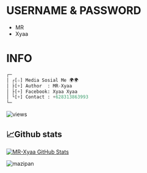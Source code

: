 # USERNAME & PASSWORD
- MR        
- Xyaa
# INFO
```python
┌─
│ ┌[☆] Media Sosial Me 🌍🌍
│ ├[+] Author  : MR-Xyaa
│ ├[+] Facebook: Xyaa Xyaa
│ └[+] Contact : +628313863993
└─
```
<img src="https://komarev.com/ghpvc/?username=Xenzi-XN1&label=Views&color=green&style=plastic" alt="views">
<h2>📈Github stats</h2>
<a href="https://github.com/MR-Xyaa">
  <img align="center" src="https://github-readme-stats.vercel.app/api?username=MR-Xyaa&count_private=true&show_icons=true&hide_border=false&custom_title=MR-Xyaa%20Github%20Stats&include_all_commits=true&hide=issues&theme=tokyonight" alt="MR-Xyaa GitHub Stats" />
</a>
<br>
<p><img align="left" src="https://github-readme-stats.vercel.app/api/top-langs?username=MR-Xyaa&show_icons=true&locale=en&layout=compact&theme=nightowl" alt="mazipan" /></p>
